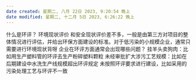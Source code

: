 ```yaml
---
date created: 星期二, 八月 22日 2023, 9:20:54 晚上
date modified: 星期二, 十二月 5日 2023, 6:26:22 晚上
---
```

什么是环评？
	环境现状评价
	和安全现状评价差不多，一般是由第三方对项目的整体情况进行评估，并给出环保方面建设的标准。对于低污染的小规模企业，通常只需要进行环境现状背呀
企业在环评方面通常会出现哪些问题？
	挂羊头卖狗肉：比如用生产塑料管的环评去生产粉碎塑料颗粒
	未经审批扩大涉污工艺规模：比如在后期建设中水洗生产线规模超出环评规定
	未按照环评要求进行建设，比如采用的污染处理工艺与环评不一致

